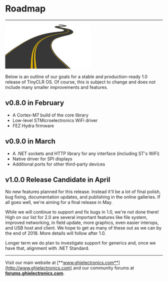 # Roadmap
---
![Roadmap](images/road.jpg)

Below is an outline of our goals for a stable and production-ready 1.0 release of TinyCLR OS. Of course, this is subject to change and does not include many smaller improvements and features.

## v0.8.0 in February
- A Cortex-M7 build of the core library
- Low-level STMicroelectronics WiFi driver
- FEZ Hydra firmware

## v0.9.0 in March
- A .NET sockets and HTTP library for any interface (including ST's WiFi)
- Native driver for SPI displays
- Additional ports for other third-party devices

## v1.0.0 Release Candidate in April
No new features planned for this release. Instead it'll be a lot of final polish, bug fixing, documentation updates, and publishing in the online galleries. If all goes well, we're aiming for a final release in May.

While we will continue to support and fix bugs in 1.0, we're not done there! High on our list for 2.0 are several important features like file system, improved networking, in field update, more graphics, even easier interops, and USB host and client. We hope to get as many of these out as we can by the end of 2018. More details will follow after 1.0.

Longer term we do plan to investigate support for generics and, once we have that, alignment with .NET Standard.

***

Visit our main website at [**www.ghielectronics.com**](http://www.ghielectronics.com) and our community forums at [**forums.ghielectronics.com**](https://forums.ghielectronics.com/).